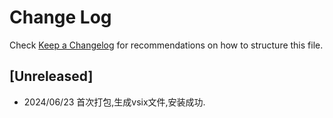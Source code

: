 # Change Log
Check [Keep a Changelog](http://keepachangelog.com/) for recommendations on how to structure this file.

## [Unreleased]

- 2024/06/23 首次打包,生成vsix文件,安装成功.